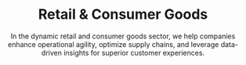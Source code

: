 ---
layout: industry
title: Retail & Consumer Goods
subtitle: "In the dynamic retail and consumer goods sector, we help companies enhance operational agility, optimize supply chains, and leverage data-driven insights for superior customer experiences."
intro: "SLKone empowers retail and consumer goods companies to thrive in an era of rapid change and evolving consumer expectations. We partner with organizations to enhance operational agility, optimize supply chains, and leverage data-driven insights for superior customer experiences."
landscape-title: "The Retail & Consumer Goods Landscape"
landscape-intro: "The retail and consumer goods sector is undergoing significant transformation, driven by:"
landscape:
  - "Omnichannel retail integration and seamless customer experiences"
  - "Shift towards direct-to-consumer (D2C) models"
  - "Increasing focus on sustainability and ethical consumption"
  - "Personalization and data-driven marketing"
  - "Supply chain disruptions and the need for resilience"
landscape-conclusion: "These forces reshape consumer behaviors and business models, necessitating agile and innovative approaches."
approach-title: "Our Approach"
approach-intro: "SLKone adopts a comprehensive approach to retail and consumer goods challenges, integrating operational excellence with customer-centric strategies. Our framework encompasses:"
approach:
  - "Omnichannel Integration: Unifying online and offline experiences"
  - "Supply Chain Optimization: Enhancing resilience and efficiency"
  - "Data Analytics Enablement: Driving insights-based decision making"
  - "Customer Experience Enhancement: Personalizing interactions across touchpoints"
  - "Sustainability Integration: Embedding eco-friendly practices in operations"
why_choose:
  - "Industry-Specific Expertise: Deep understanding of retail and consumer goods dynamics."
  - "Omnichannel Strategies: Seamlessly integrating online and offline experiences."
  - "Supply Chain Excellence: Enhancing resilience and efficiency in your supply networks."
  - "Data-Driven Insights: Leveraging analytics to inform strategic decisions."
  - "Customer-Centric Solutions: Personalizing interactions to improve customer satisfaction."
  - "Sustainable Practices: Implementing eco-friendly and ethical consumption strategies."
  - "Proven Success: Demonstrated results in optimizing operations and driving growth."
  - "Collaborative Partnership: Working closely with your team to ensure tailored and effective solutions."
cta: "Ready to elevate your retail and consumer goods operations? Contact SLKone today to learn how our specialized services can enhance your operational agility and customer experiences."
---